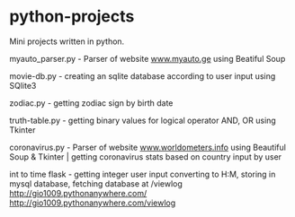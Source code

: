 # python-projects
Mini projects written in python.

myauto_parser.py - Parser of website www.myauto.ge using Beatiful Soup

movie-db.py - creating an sqlite database according to user input using SQlite3 

zodiac.py - getting zodiac sign by birth date

truth-table.py - getting binary values for logical operator AND, OR using Tkinter

coronavirus.py - Parser of website www.worldometers.info using Beautiful Soup & Tkinter | getting coronavirus stats based on country input by user

int to time flask - getting integer user input converting to H:M, storing in mysql database, fetching database at /viewlog 
                    http://gio1009.pythonanywhere.com/
                    http://gio1009.pythonanywhere.com/viewlog
